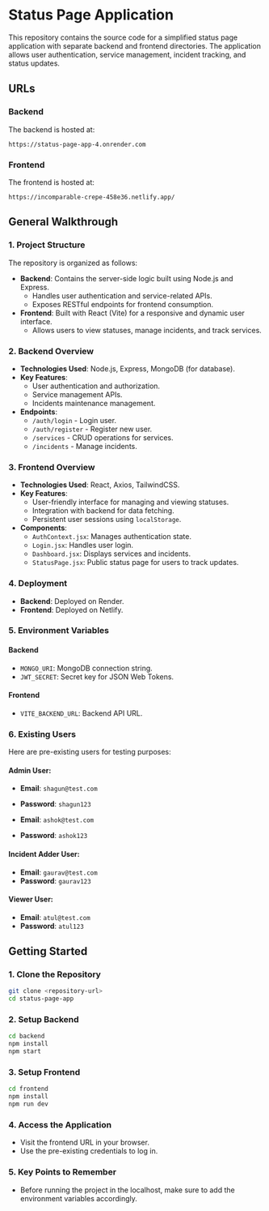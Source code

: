 # Status Page Application

This repository contains the source code for a simplified status page application with separate backend and frontend directories. The application allows user authentication, service management, incident tracking, and status updates.

## URLs

### Backend
The backend is hosted at:
```
https://status-page-app-4.onrender.com
```

### Frontend
The frontend is hosted at:
```
https://incomparable-crepe-458e36.netlify.app/
```

## General Walkthrough

### 1. Project Structure
The repository is organized as follows:
- **Backend**: Contains the server-side logic built using Node.js and Express.
  - Handles user authentication and service-related APIs.
  - Exposes RESTful endpoints for frontend consumption.
- **Frontend**: Built with React (Vite) for a responsive and dynamic user interface.
  - Allows users to view statuses, manage incidents, and track services.

### 2. Backend Overview
- **Technologies Used**: Node.js, Express, MongoDB (for database).
- **Key Features**:
  - User authentication and authorization.
  - Service management APIs.
  - Incidents maintenance management.
- **Endpoints**:
  - `/auth/login` - Login user.
  - `/auth/register` - Register new user.
  - `/services` - CRUD operations for services.
  - `/incidents` - Manage incidents.

### 3. Frontend Overview
- **Technologies Used**: React, Axios, TailwindCSS.
- **Key Features**:
  - User-friendly interface for managing and viewing statuses.
  - Integration with backend for data fetching.
  - Persistent user sessions using `localStorage`.
- **Components**:
  - `AuthContext.jsx`: Manages authentication state.
  - `Login.jsx`: Handles user login.
  - `Dashboard.jsx`: Displays services and incidents.
  - `StatusPage.jsx`: Public status page for users to track updates.

### 4. Deployment
- **Backend**: Deployed on Render.
- **Frontend**: Deployed on Netlify.

### 5. Environment Variables
#### Backend
- `MONGO_URI`: MongoDB connection string.
- `JWT_SECRET`: Secret key for JSON Web Tokens.

#### Frontend
- `VITE_BACKEND_URL`: Backend API URL.

### 6. Existing Users
Here are pre-existing users for testing purposes:

#### Admin User:
- **Email**: `shagun@test.com`
- **Password**: `shagun123`

- **Email**: `ashok@test.com`
- **Password**: `ashok123`

#### Incident Adder User:
- **Email**: `gaurav@test.com`
- **Password**: `gaurav123`

#### Viewer User:
- **Email**: `atul@test.com`
- **Password**: `atul123`

## Getting Started

### 1. Clone the Repository
```bash
git clone <repository-url>
cd status-page-app
```

### 2. Setup Backend
```bash
cd backend
npm install
npm start
```

### 3. Setup Frontend
```bash
cd frontend
npm install
npm run dev
```

### 4. Access the Application
- Visit the frontend URL in your browser.
- Use the pre-existing credentials to log in.

### 5. Key Points to Remember
- Before running the project in the localhost, make sure to add the environment variables accordingly.
  

